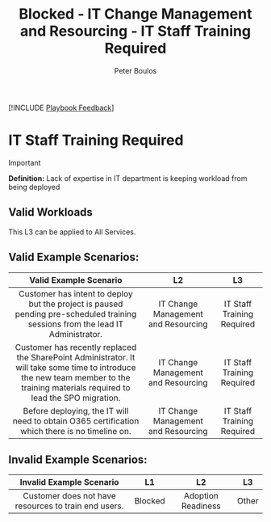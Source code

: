 ﻿---
# required metadata
title: Blocked - IT Change Management and Resourcing - IT Staff Training Required
description: Blocked - IT Change Management and Resourcing - IT Staff Training Required
author: Peter Boulos
ms.author: pboulos
manager: eduardod 
ms.date: 9/25/2019
ms.topic: playbook 
ms.prod: non-product-specific 
ms.custom: internal-playbook 
ft.audience: internal 
ft.owner: pboulos
---
[!INCLUDE [Playbook Feedback](./includes/questions-feedback.md)] 

# IT Staff Training Required

> [!IMPORTANT]
> **Definition:** Lack of expertise in IT department is keeping workload from being deployed

## Valid Workloads
This L3 can be applied to All Services.

## Valid Example Scenarios:
| Valid Example Scenario | L2 | L3 |
| :--: | :--: | :--: |
| Customer has intent to deploy but the project is paused pending pre-scheduled training sessions from the lead IT Administrator. | IT Change Management and Resourcing | IT Staff Training Required |
| Customer has recently replaced the SharePoint Administrator. It will take some time to introduce the new team member to the training materials required to lead the SPO migration. | IT Change Management and Resourcing | IT Staff Training Required |
| Before deploying, the IT will need to obtain O365 certification which there is no timeline on. | IT Change Management and Resourcing | IT Staff Training Required |
## Invalid Example Scenarios:
| Invalid Example Scenario | L1 | L2 | L3 |
| :--: | :--: | :--: | :--: |
| Customer does not have resources to train end users. | Blocked | Adoption Readiness | Other |
